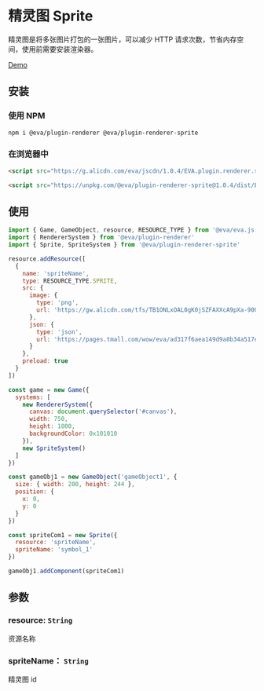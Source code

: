 # 精灵图 Sprite

精灵图是将多张图片打包的一张图片，可以减少 HTTP 请求次数，节省内存空间，使用前需要安装渲染器。

[Demo](https://eva.js.org/playground/#/sprite)

## 安装

### 使用 NPM
```bash
npm i @eva/plugin-renderer @eva/plugin-renderer-sprite
```

### 在浏览器中
```html
<script src="https://g.alicdn.com/eva/jscdn/1.0.4/EVA.plugin.renderer.sprite.min.js"></script>

<script src="https://unpkg.com/@eva/plugin-renderer-sprite@1.0.4/dist/EVA.plugin.renderer.sprite.min.js"></script>
```

## 使用

```js
import { Game, GameObject, resource, RESOURCE_TYPE } from '@eva/eva.js'
import { RendererSystem } from '@eva/plugin-renderer'
import { Sprite, SpriteSystem } from '@eva/plugin-renderer-sprite'

resource.addResource([
  {
    name: 'spriteName',
    type: RESOURCE_TYPE.SPRITE,
    src: {
      image: {
        type: 'png',
        url: 'https://gw.alicdn.com/tfs/TB1ONLxOAL0gK0jSZFAXXcA9pXa-900-730.png'
      },
      json: {
        type: 'json',
        url: 'https://pages.tmall.com/wow/eva/ad317f6aea149d9a8b34a517e5df2caf.json'
      }
    },
    preload: true
  }
])

const game = new Game({
  systems: [
    new RendererSystem({
      canvas: document.querySelector('#canvas'),
      width: 750,
      height: 1000,
      backgroundColor: 0x101010
    }),
    new SpriteSystem()
  ]
})

const gameObj1 = new GameObject('gameObject1', {
  size: { width: 200, height: 244 },
  position: {
    x: 0,
    y: 0
  }
})

const spriteCom1 = new Sprite({
  resource: 'spriteName',
  spriteName: 'symbol_1'
})

gameObj1.addComponent(spriteCom1)
```

## 参数

### resource: `String`

资源名称

### spriteName： `String` 

精灵图 id

<br/>
<br/>
<br/>
<br/>
<br/>
